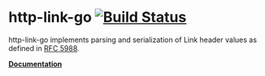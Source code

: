 # http-link-go [![Build Status](https://travis-ci.org/tent/http-link-go.png?branch=master)](https://travis-ci.org/tent/http-link-go)

http-link-go implements parsing and serialization of Link header values as
defined in [RFC 5988](https://tools.ietf.org/html/rfc5988).

[**Documentation**](http://godoc.org/github.com/tent/http-link-go)
